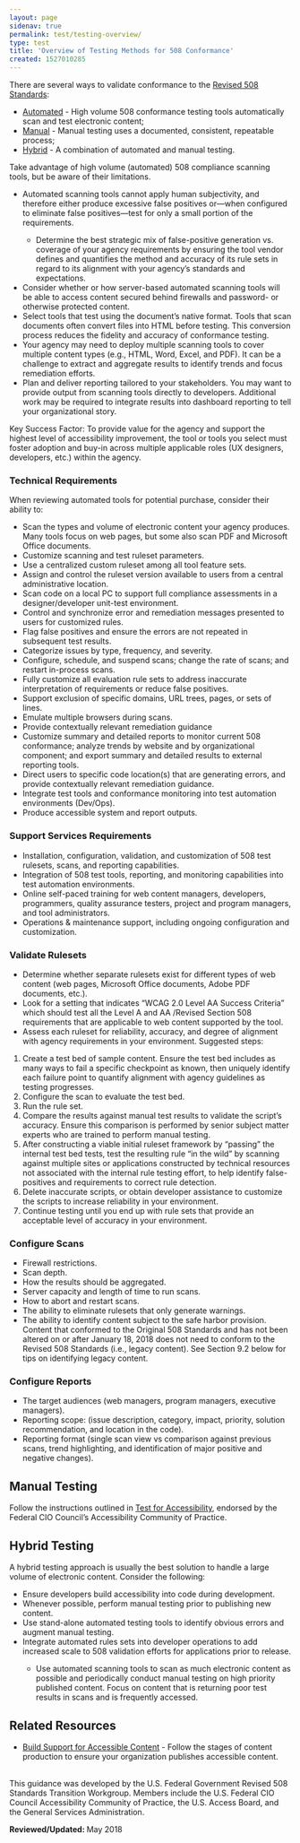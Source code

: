 ```yaml
---
layout: page
sidenav: true
permalink: test/testing-overview/
type: test
title: 'Overview of Testing Methods for 508 Conformance'
created: 1527010285
---
```


There are several ways to validate conformance to the   [Revised 508 Standards][1]:

  * [Automated][2] - High volume 508 conformance testing tools automatically scan and test electronic content;
  * [Manual][3] - Manual testing uses a documented, consistent, repeatable process;
  * [Hybrid][4] - A combination of automated and manual testing.

<div id="Automated">
<p>Take advantage of high volume (automated) 508 compliance scanning tools, but be aware of their limitations.</p>
<ul>
<li>Automated scanning tools cannot apply human subjectivity, and therefore either produce excessive false positives or&mdash;when configured to eliminate false positives&mdash;test for only a small portion of the requirements.</li>
<ul>
<li>Determine the best strategic mix of false-positive generation vs. coverage of your agency requirements by ensuring the tool vendor defines and quantifies the method and accuracy of its rule sets in regard to its alignment with your agency&rsquo;s standards and expectations.</li>
</ul>
<li>Consider whether or how server-based automated scanning tools will be able to access content secured behind firewalls and password- or otherwise protected content.</li>
<li>Select tools that test using the document&rsquo;s native format. Tools that scan documents often convert files into HTML before testing. This conversion process reduces the fidelity and accuracy of conformance testing.</li>
<li>Your agency may need to deploy multiple scanning tools to cover multiple content types (e.g., HTML, Word, Excel, and PDF). It can be a challenge to extract and aggregate results to identify trends and focus remediation efforts.</li>
<li>Plan and deliver reporting tailored to your stakeholders. You may want to provide output from scanning tools directly to developers. Additional work may be required to integrate results into dashboard reporting to tell your organizational story.</li>
</ul>
<p>Key Success Factor: To provide value for the agency and support the highest level of accessibility improvement, the tool or tools you select must foster adoption and buy-in across multiple applicable roles (UX designers, developers, etc.) within the agency.</p>
<h3>Technical Requirements</h3>
<p>When reviewing automated tools for potential purchase, consider their ability to:</p>
<ul>
<li>Scan the types and volume of electronic content your agency produces. Many tools focus on web pages, but some also scan PDF and Microsoft Office documents.</li>
<li>Customize scanning and test ruleset parameters.</li>
<li>Use a centralized custom ruleset among all tool feature sets.</li>
<li>Assign and control the ruleset version available to users from a central administrative location.</li>
<li>Scan code on a local PC to support full compliance assessments in a designer/developer unit-test environment.</li>
<li>Control and synchronize error and remediation messages presented to users for customized rules.</li>
<li>Flag false positives and ensure the errors are not repeated in subsequent test results.</li>
<li>Categorize issues by type, frequency, and severity.</li>
<li>Configure, schedule, and suspend scans; change the rate of scans; and restart in-process scans.</li>
<li>Fully customize all evaluation rule sets to address inaccurate interpretation of requirements or reduce false positives.</li>
<li>Support exclusion of specific domains, URL trees, pages, or sets of lines.</li>
<li>Emulate multiple browsers during scans.</li>
<li>Provide contextually relevant remediation guidance</li>
<li>Customize summary and detailed reports to monitor current 508 conformance; analyze trends by website and by organizational component; and export summary and detailed results to external reporting tools.</li>
<li>Direct users to specific code location(s) that are generating errors, and provide contextually relevant remediation guidance.</li>
<li>Integrate test tools and conformance monitoring into test automation environments (Dev/Ops).</li>
<li>Produce accessible system and report outputs.</li>
</ul>
<h3>Support Services Requirements</h3>
<ul>
<li>Installation, configuration, validation, and customization of 508 test rulesets, scans, and reporting capabilities.</li>
<li>Integration of 508 test tools, reporting, and monitoring capabilities into test automation environments.</li>
<li>Online self-paced training for web content managers, developers, programmers, quality assurance testers, project and program managers, and tool administrators.</li>
<li>Operations &amp; maintenance support, including ongoing configuration and customization.</li>
</ul>
<h3>Validate Rulesets</h3>
<ul>
<li>Determine whether separate rulesets exist for different types of web content (web pages, Microsoft Office documents, Adobe PDF documents, etc.).</li>
<li>Look for a setting that indicates &ldquo;WCAG 2.0 Level AA Success Criteria&rdquo; which should test all the Level A and AA /Revised Section 508 requirements that are applicable to web content supported by the tool.</li>
<li>Assess each ruleset for reliability, accuracy, and degree of alignment with agency requirements in your environment. Suggested steps:</li>
</ul>
<ol type="1">
<li>Create a test bed of sample content. Ensure the test bed includes as many ways to fail a specific checkpoint as known, then uniquely identify each failure point to quantify alignment with agency guidelines as testing progresses.</li>
<li>Configure the scan to evaluate the test bed.</li>
<li>Run the rule set.</li>
<li>Compare the results against manual test results to validate the script&rsquo;s accuracy. Ensure this comparison is performed by senior subject matter experts who are trained to perform manual testing.</li>
<li>After constructing a viable initial ruleset framework by &ldquo;passing&rdquo; the internal test bed tests, test the resulting rule &ldquo;in the wild&rdquo; by scanning against multiple sites or applications constructed by technical resources not associated with the internal rule testing effort, to help identify false-positives and requirements to correct rule detection.</li>
<li>Delete inaccurate scripts, or obtain developer assistance to customize the scripts to increase reliability in your environment.</li>
<li>Continue testing until you end up with rule sets that provide an acceptable level of accuracy in your environment.</li>
</ol>
<h3>Configure Scans</h3>
<ul>
<li>Firewall restrictions.</li>
<li>Scan depth.</li>
<li>How the results should be aggregated.</li>
<li>Server capacity and length of time to run scans.</li>
<li>How to abort and restart scans.</li>
<li>The ability to eliminate rulesets that only generate warnings.</li>
<li>The ability to identify content subject to the safe harbor provision. Content that conformed to the Original 508 Standards and has not been altered on or after January 18, 2018 does not need to conform to the Revised 508 Standards (i.e., legacy content). See Section 9.2 below for tips on identifying legacy content.</li>
</ul>
<h3>Configure Reports</h3>
<ul>
<li>The target audiences (web managers, program managers, executive managers).</li>
<li>Reporting scope: (issue description, category, impact, priority, solution recommendation, and location in the code).</li>
<li>Reporting format (single scan view vs comparison against previous scans, trend highlighting, and identification of major positive and negative changes).</li>
</ul>
</div>
<div id="Manual">
<h2>Manual Testing</h2>
<p>Follow the instructions outlined in <a href="/test"> Test for Accessibility</a>, endorsed by the Federal CIO Council&rsquo;s Accessibility Community of Practice.</p>
</div>
<div id="Hybrid">
<h2>Hybrid Testing</h2>
<p>A hybrid testing approach is usually the best solution to handle a large volume of electronic content. Consider the following:</p>
<ul>
<li>Ensure developers build accessibility into code during development.</li>
<li>Whenever possible, perform manual testing prior to publishing new content.</li>
<li>Use stand-alone automated testing tools to identify obvious errors and augment manual testing.</li>
<li>Integrate automated rules sets into developer operations to add increased scale to 508 validation efforts for applications prior to release.</li>
<ul>
<li>Use automated scanning tools to scan as much electronic content as possible and periodically conduct manual testing on high priority published content. Focus on content that is returning poor test results in scans and is frequently accessed.</li>
  </ul></ul>
</div>
<h2>Related Resources</h2>
<ul>
<li><a href="/manage/support-accessible-content">Build Support for Accessible Content</a> - Follow the stages of content production to ensure your organization publishes accessible content.</li>
</ul>
<p><br />This guidance was developed by the U.S. Federal Government Revised 508 Standards Transition Workgroup. Members include the U.S. Federal CIO Council Accessibility Community of Practice, the U.S. Access Board, and the General Services Administration.</p>
<p><strong>Reviewed/Updated: </strong>May 2018</p>

            
 [1]: https://www.access-board.gov/guidelines-and-standards/communications-and-it/about-the-ict-refresh/final-rule/text-of-the-standards-and-guidelines
 [2]: #Automated
 [3]: #Manual
 [4]: #Hybrid